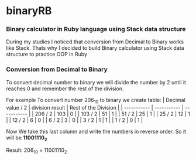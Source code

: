 # binaryRB
### Binary calculator in Ruby language using Stack data structure

During my studies I noticed that conversion from Decimal to Binary works like Stack. Thats why I decided to build Binary calculator using Stack data structure to practice OOP in Ruby

### Conversion from Decimal to Binary
To convert decimal number to binary we will divide the number by 2 until it reaches 0 and remember the rest of the division.

For example
To convert number 206<sub>10</sub> to binary we create table:
| Decimal value / 2 | division result | Rest of the Division |
| ----------- | ----------- | ----------- |
| 206 / 2 | 103 | 0 |
| 103 / 2 | 51 | 1 |
| 51 / 2 | 25 | 1 |
| 25 / 2 | 12 | 1 |
| 12 / 2 | 6 | 0 |
| 6 / 2 | 3 | 0 |
| 3 / 2 | 1 | 1 |
| 1 / 2 | 0 | 1 |

Now We take this last column and write the numbers in reverse order.
So it will be **11001110<sub>2</sub>**

Result: 206<sub>10</sub> = 11001110<sub>2</sub>
